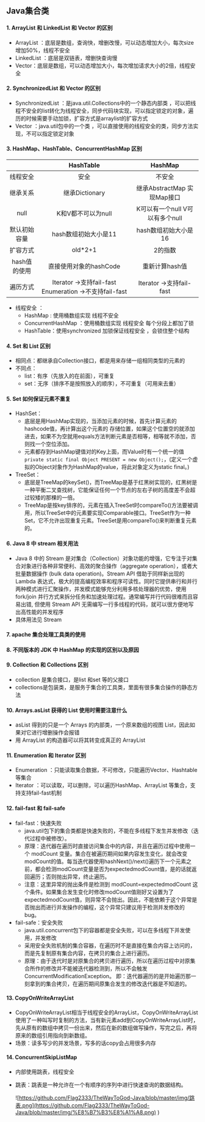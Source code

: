 ## Java集合类

#### 1. ArrayList 和 LinkedList 和 Vector 的区别 

- ArrayList ：底层是数组，查询快，增删改慢，可以动态增加大小，每次size增加50%，线程不安全
- LinkedList ：底层是双链表，增删快查询慢
- Vector：底层是数组，可以动态增加大小，每次增加请求大小的2倍，线程安全

#### 2. SynchronizedList 和 Vector 的区别 

- SynchronizedList ：是java.util.Collections中的一个静态内部类 ，可以把线程不安全的list转化为线程安全，同步代码块实现，可以指定锁定的对象，遍历的时候需要手动加锁，扩容方式是arraylist的扩容方式
- Vector ：java.util包中的一个类 ，可以直接使用的线程安全的类，同步方法实现，不可以指定锁定对象

#### 3. HashMap、HashTable、ConcurrentHashMap 区别 

|              |                          HashTable                          |                      HashMap                       |
| :----------: | :---------------------------------------------------------: | :------------------------------------------------: |
|   线程安全   |                            安全                             |                       不安全                       |
|   继承关系   |                       继承Dictionary                        |      继承AbstractMap             实现Map接口       |
|     null     |                     K和V都不可以为null                      | K可以有一个null                    V可以有多个null |
| 默认初始容量 |                    hash数组初始大小是11                     |                hash数组初始大小是16                |
|   扩容方式   |                           old*2+1                           |                      2的指数                       |
| hash值的使用 |                   直接使用对象的hashCode                    |                   重新计算hash值                   |
|   遍历方式   | Iterator ->支持fail-fast      Enumeration ->不支持fail-fast |              Iterator ->支持fail-fast              |

- 线程安全 ：
  - HashMap : 使用桶数组实现 线程不安全
  - ConcurrentHashMap ：使用桶数组实现 线程安全 每个分段上都加了锁
  - HashTable：使用synchronized 加锁保证线程安全 ，会锁住整个结构

#### 4. Set 和 List 区别 

- 相同点：都继承自Collection接口，都是用来存储一组相同类型的元素的
- 不同点：
  - list：有序（先放入的在前面），可重复
  - set：无序（排序不是按照放入的顺序），不可重复（可用来去重）

#### 5. Set 如何保证元素不重复 

- HashSet：
  - 底层是用HashMap实现的，当添加元素的时候，首先计算元素的hashcode值，再计算出这个元素的 存储位置，如果这个位置空的就添加进去，如果不为空就用equals方法判断元素是否相等，相等就不添加，否则找一个空位添加。 
  - 元素都存到HashMap键值对的Key上面，而Value时有一个统一的值`private static final Object PRESENT = new Object();`，(定义一个虚拟的Object对象作为HashMap的value，将此对象定义为static final。) 
- TreeSet：
  - 底层是TreeMap的keySet()，而TreeMap是基于红黑树实现的，红黑树是一种平衡二叉查找树，它能保证任何一个节点的左右子树的高度差不会超过较矮的那棵的一倍。 
  - TreeMap是按key排序的，元素在插入TreeSet时compareTo()方法要被调用，所以TreeSet中的元素要实现Comparable接口。TreeSet作为一种Set，它不允许出现重复元素。TreeSet是用compareTo()来判断重复元素的。 

#### 6. Java 8 中 stream 相关用法 

- Java 8 中的 Stream 是对集合（Collection）对象功能的增强，它专注于对集合对象进行各种非常便利、高效的聚合操作（aggregate operation），或者大批量数据操作 (bulk data operation)。Stream API 借助于同样新出现的 Lambda 表达式，极大的提高编程效率和程序可读性。同时它提供串行和并行两种模式进行汇聚操作，并发模式能够充分利用多核处理器的优势，使用 fork/join 并行方式来拆分任务和加速处理过程。通常编写并行代码很难而且容易出错, 但使用 Stream API 无需编写一行多线程的代码，就可以很方便地写出高性能的并发程序 
- 具体用法见 Stream

#### 7. apache 集合处理工具类的使用 

#### 8. 不同版本的 JDK 中 HashMap 的实现的区别以及原因 

#### 9. Collection 和 Collections 区别 

- collection 是集合接口，是list 和set 等的父接口
- collections是包装类，是服务于集合的工具类，里面有很多集合操作的静态方法

#### 10. Arrays.asList 获得的 List 使用时需要注意什么 

- asList 得到的只是一个 Arrays 的内部类，一个原来数组的视图 List，因此如果对它进行增删操作会报错 
- 用 ArrayList 的构造器可以将其转变成真正的 ArrayList 

#### 11. Enumeration 和 Iterator 区别 

- Enumeration ：只能读取集合数据，不可修改，只能遍历Vector、Hashtable等集合
- Iterator ：可以读取，可以删除，可以遍历HashMap、ArrayList 等集合，支持支持fail-fast机制 

#### 12. fail-fast 和 fail-safe 

- fail-fast：快速失败
  - java.util包下的集合类都是快速失败的，不能在多线程下发生并发修改（迭代过程中被修改）。
  -  原理：迭代器在遍历时直接访问集合中的内容，并且在遍历过程中使用一个 modCount 变量。集合在被遍历期间如果内容发生变化，就会改变modCount的值。每当迭代器使用hashNext()/next()遍历下一个元素之前，都会检测modCount变量是否为expectedmodCount值，是的话就返回遍历；否则抛出异常，终止遍历。 
  - 注意：这里异常的抛出条件是检测到 modCount=expectedmodCount 这个条件。如果集合发生变化时修改modCount值刚好又设置为了expectedmodCount值，则异常不会抛出。因此，不能依赖于这个异常是否抛出而进行并发操作的编程，这个异常只建议用于检测并发修改的bug。 
- fail-safe：安全失败 
  - java.util.concurrent包下的容器都是安全失败，可以在多线程下并发使用，并发修改 
  - 采用安全失败机制的集合容器，在遍历时不是直接在集合内容上访问的，而是先复制原有集合内容，在拷贝的集合上进行遍历。 
  - 原理：由于迭代时是对原集合的拷贝进行遍历，所以在遍历过程中对原集合所作的修改并不能被迭代器检测到，所以不会触发ConcurrentModificationException。 即：迭代器遍历的是开始遍历那一刻拿到的集合拷贝，在遍历期间原集合发生的修改迭代器是不知道的。   

#### 13. CopyOnWriteArrayList 

- CopyOnWriteArrayList相当于线程安全的ArrayList，CopyOnWriteArrayList使用了一种叫写时复制的方法，当有新元素add到CopyOnWriteArrayList时，先从原有的数组中拷贝一份出来，然后在新的数组做写操作，写完之后，再将原来的数组引用指向到新数组。 
- 场景：读多写少的并发场景，写多的话copy会占用很多内存

#### 14. ConcurrentSkipListMap 

- 内部使用跳表，线程安全

- 跳表：跳表是一种允许在一个有顺序的序列中进行快速查询的数据结构。 

  ![https://github.com/Flag2333/TheWayToGod-Java/blob/master/img/跳表.png](https://github.com/Flag2333/TheWayToGod-Java/blob/master/img/%E8%B7%B3%E8%A1%A8.png) )